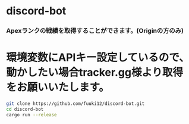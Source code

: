 # discord-bot

### Apexランクの戦績を取得することができます。(Originの方のみ)
# 環境変数にAPIキー設定しているので、動かしたい場合tracker.gg様より取得をお願いいたします。
```bash
git clone https://github.com/fuuki12/discord-bot.git
cd discord-bot
cargo run --release
```